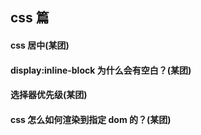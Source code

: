 ## css 篇

#### css 居中(某团)

#### display:inline-block 为什么会有空白？(某团)

#### 选择器优先级(某团)

#### css 怎么如何渲染到指定 dom 的？(某团)
